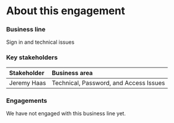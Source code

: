 # About this engagement

### Business line

Sign in and technical issues

### Key stakeholders

|Stakeholder|Business area|
|:--|:--|
|Jeremy Haas|Technical, Password, and Access Issues|

### Engagements

We have not engaged with this business line yet.
